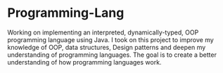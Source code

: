 # Programming-Lang
Working on implementing an interpreted, dynamically-typed, OOP programming language using Java. I took on this project to improve my knowledge of OOP, data structures, Design patterns and deepen my understanding of programming languages. The goal is to create a better understanding of how programming languages work.
